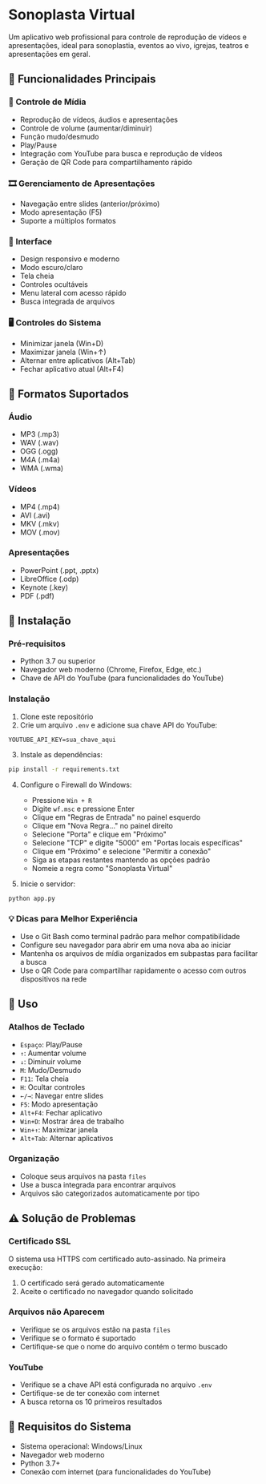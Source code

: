# Sonoplasta Virtual

Um aplicativo web profissional para controle de reprodução de vídeos e apresentações, ideal para sonoplastia, eventos ao vivo, igrejas, teatros e apresentações em geral.

## 🎯 Funcionalidades Principais

### 🎵 Controle de Mídia
- Reprodução de vídeos, áudios e apresentações
- Controle de volume (aumentar/diminuir)
- Função mudo/desmudo
- Play/Pause
- Integração com YouTube para busca e reprodução de vídeos
- Geração de QR Code para compartilhamento rápido

### 🎞️ Gerenciamento de Apresentações
- Navegação entre slides (anterior/próximo)
- Modo apresentação (F5)
- Suporte a múltiplos formatos

### 🎨 Interface
- Design responsivo e moderno
- Modo escuro/claro
- Tela cheia
- Controles ocultáveis
- Menu lateral com acesso rápido
- Busca integrada de arquivos

### 🖥️ Controles do Sistema
- Minimizar janela (Win+D)
- Maximizar janela (Win+↑)
- Alternar entre aplicativos (Alt+Tab)
- Fechar aplicativo atual (Alt+F4)

## 📁 Formatos Suportados

### Áudio
- MP3 (.mp3)
- WAV (.wav)
- OGG (.ogg)
- M4A (.m4a)
- WMA (.wma)

### Vídeos
- MP4 (.mp4)
- AVI (.avi)
- MKV (.mkv)
- MOV (.mov)

### Apresentações
- PowerPoint (.ppt, .pptx)
- LibreOffice (.odp)
- Keynote (.key)
- PDF (.pdf)

## 🚀 Instalação

### Pré-requisitos
- Python 3.7 ou superior
- Navegador web moderno (Chrome, Firefox, Edge, etc.)
- Chave de API do YouTube (para funcionalidades do YouTube)

### Instalação
1. Clone este repositório
2. Crie um arquivo `.env` e adicione sua chave API do YouTube:
```
YOUTUBE_API_KEY=sua_chave_aqui
```
3. Instale as dependências:
```bash
pip install -r requirements.txt
```
4. Configure o Firewall do Windows:
   - Pressione `Win + R`
   - Digite `wf.msc` e pressione Enter
   - Clique em "Regras de Entrada" no painel esquerdo
   - Clique em "Nova Regra..." no painel direito
   - Selecione "Porta" e clique em "Próximo"
   - Selecione "TCP" e digite "5000" em "Portas locais específicas"
   - Clique em "Próximo" e selecione "Permitir a conexão"
   - Siga as etapas restantes mantendo as opções padrão
   - Nomeie a regra como "Sonoplasta Virtual"

5. Inicie o servidor:
```bash
python app.py
```

### 💡 Dicas para Melhor Experiência
- Use o Git Bash como terminal padrão para melhor compatibilidade
- Configure seu navegador para abrir em uma nova aba ao iniciar
- Mantenha os arquivos de mídia organizados em subpastas para facilitar a busca
- Use o QR Code para compartilhar rapidamente o acesso com outros dispositivos na rede

## 📱 Uso

### Atalhos de Teclado
- `Espaço`: Play/Pause
- `↑`: Aumentar volume
- `↓`: Diminuir volume
- `M`: Mudo/Desmudo
- `F11`: Tela cheia
- `H`: Ocultar controles
- `←/→`: Navegar entre slides
- `F5`: Modo apresentação
- `Alt+F4`: Fechar aplicativo
- `Win+D`: Mostrar área de trabalho
- `Win+↑`: Maximizar janela
- `Alt+Tab`: Alternar aplicativos

### Organização
- Coloque seus arquivos na pasta `files`
- Use a busca integrada para encontrar arquivos
- Arquivos são categorizados automaticamente por tipo

## ⚠️ Solução de Problemas

### Certificado SSL
O sistema usa HTTPS com certificado auto-assinado. Na primeira execução:
1. O certificado será gerado automaticamente
2. Aceite o certificado no navegador quando solicitado

### Arquivos não Aparecem
- Verifique se os arquivos estão na pasta `files`
- Verifique se o formato é suportado
- Certifique-se que o nome do arquivo contém o termo buscado

### YouTube
- Verifique se a chave API está configurada no arquivo `.env`
- Certifique-se de ter conexão com internet
- A busca retorna os 10 primeiros resultados

## 🔧 Requisitos do Sistema
- Sistema operacional: Windows/Linux
- Navegador web moderno
- Python 3.7+
- Conexão com internet (para funcionalidades do YouTube)